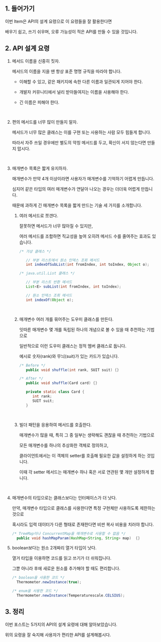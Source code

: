 ## 1. 들어가기

이번 Item은 API의 설계 요령으로 이 요령들을 잘 활용한다면

배우기 쉽고, 쓰기 쉬우며, 오류 가능성이 적은 API를 만들 수 있을 것입니다.

## 2. API 설계 요령

1. 메서드 이름을 신중히 짓자.

   메서드의 이름을 지을 땐 항상 표준 명명 규칙을 따라야 합니다.

   * 이해할 수 있고, 같은 패키지에 속한 다른 이름과 일관되게 지어야 한다.

   * 개발자 커뮤니티에서 널리 받아들여지는 이름을 사용해야 한다.

   * 긴 이름은 피해야 한다.

   <br>

2. 편의 메서드를 너무 많이 만들지 말자.

   메서드가 너무 많은 클래스는 이를 구현 또는 사용하는 사람 모두 힘들게 합니다.

   따라서 자주 쓰일 경우에만 별도의 약칭 메서드를 두고, 확신이 서지 않는다면 만들지 맙시다.

   <br>

3. 매개변수 목록은 짧게 유지하자.

   매개변수가 만약 4개 이상이라면 사용자가 매개변수를 기억하기 어렵게 만듭니다.

   심지어 같은 타입의 여러 매개변수가 연달아 나오는 경우는 더더욱 어렵게 만듭니다.

   때문에 과하게 긴 매개변수 목록을 짧게 만드는 기술 세 가지를 소개합니다.

   1. 여러 메서드로 쪼갠다.

      잘못하면 메서드가 너무 많아질 수 있지만, 
      
      여러 메서드를 조합하면 직교성을 높여 오히려 메서드 수를 줄여주는 효과도 있습니다.

      ```java
      /* 가상 클래스 */

         // 부분 리스트에서 원소 인덱스 조회 메서드
         int indexOfSubList(int fromIndex, int toIndex, Object o);
      ```

      ```java
      /* java.util.List 클래스 */

         // 부분 리스트 반환 메서드
         List<E> subList(int fromIndex, int toIndex);

         // 원소 인덱스 조회 메서드
         int indexOf(Object o);
      ```

      <br>

   2. 매개변수 여러 개를 묶어주는 도우미 클래스를 만든다.

      잇따른 매개변수 몇 개를 독립된 하나의 개념으로 볼 수 있을 때 추천하는 기법으로

      일반적으로 이런 도우미 클래스는 정적 멤버 클래스로 둡니다.
      
      예시로 숫자(rank)와 무늬(suit)가 있는 카드가 있습니다.

      ```java
      /* Before */
         public void shuffle(int rank, SUIT suit) {}
      ```

      ```java
      /* After */
         public void shuffle(Card card) {}

         private static class Card {
            int rank;
            SUIT suit;
         }
      ```

      <br>

   3. 빌더 패턴을 응용하여 메서드를 호출한다.

      매개변수가 많을 때, 특히 그 중 일부는 생략해도 괜찮을 때 추천하는 기법으로

      모든 매개변수를 하나의 추상화한 객체로 정의하고,
      
      클라이언트에서는 이 객체의 setter를 호출해 필요한 값을 설정하게 하는 것입니다.

      이때 각 setter 메서드는 매개변수 하나 혹은 서로 연관된 몇 개만 설정하게 합니다.

      <br>

4. 매개변수의 타입으로는 클래스보다는 인터페이스가 더 낫다.

   만약, 매개변수 타입으로 클래스를 사용한다면 특정 구현체만 사용하도록 제한하는 것으로

   혹시라도 입력 데이터가 다른 형태로 존재한다면 비싼 복사 비용을 치러야 합니다.

   ```java
   /* TreeMap이나 ConcurrentMap을 매개변수로 사용할 수 없음 */
     public void hashMapParam(HashMap<String, String> map)  {}
   ```

5. boolean보다는 원소 2개짜리 열거 타입이 낫다.

   열거 타입을 이용하면 코드를 읽고 쓰기가 더 쉬워집니다.

   그뿐 아니라 후에 새로운 원소를 추가해야 할 때도 편리합니다.

   ```java
   /* boolean을 사용한 코드 */
     Thermometer.newInstance(true);

   /* enum을 사용한 코드 */
     Thermometer.newInstance(Temperaturescale.CELSIUS);
   ```

## 3. 정리

이번 포스트는 5가지의 API의 설계 요령에 대해 알아보았습니다.

위의 요령을 잘 숙지해 사용자가 편리한 API를 설계해봅시다.